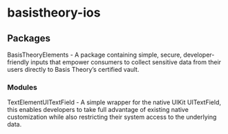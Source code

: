 # basistheory-ios

## Packages

BasisTheoryElements - A package containing simple, secure, developer-friendly inputs that empower consumers to collect sensitive data from their users directly to Basis Theory’s certified vault.

### Modules

TextElementUITextField - A simple wrapper for the native UIKit UITextField, this enables developers to take full advantage of existing native customization while also restricting their system access to the underlying data.
